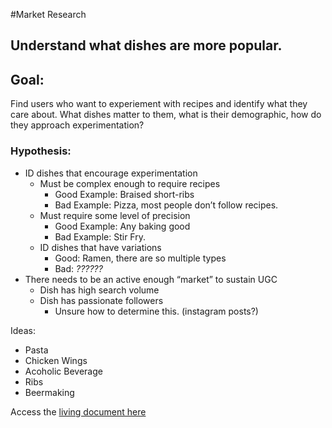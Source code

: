 #Market Research

## Understand what dishes are more popular.

## Goal: 
Find users who want to experiement with recipes and identify what they care about. What dishes matter to them, what is their demographic, how do they approach experimentation? 

### Hypothesis:
* ID dishes that encourage experimentation
	* Must be complex enough to require recipes
		* Good Example: Braised short-ribs
		* Bad Example: Pizza, most people don’t follow recipes. 
	* Must require some level of precision
		* Good Example: Any baking good
		* Bad Example: Stir Fry.
	* ID dishes that have variations 
		* Good: Ramen, there are so multiple types
		* Bad: _*??????*_
* There needs to be an active enough “market” to sustain UGC
	* Dish has high search volume
	* Dish has passionate followers
		* Unsure how to determine this. (instagram posts?)

Ideas:
* Pasta
* Chicken Wings
* Acoholic Beverage
* Ribs
* Beermaking

Access the [living document here](https://docs.google.com/document/d/1V6YOps10JpPVSHUFXbQzezgul2g8ScE7LMMk_b5aQ44/edit?usp=sharing)